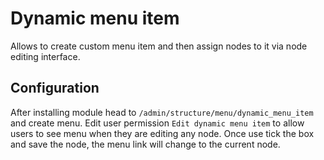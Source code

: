 # Dynamic menu item

Allows to create custom menu item and then assign nodes
to it via node editing interface.

## Configuration

After installing module head to `/admin/structure/menu/dynamic_menu_item` 
and create menu.
Edit user permission `Edit dynamic menu item` to allow users to see menu
when they are editing any node.
Once use tick the box and save the node, the menu link will change to
the current node.
